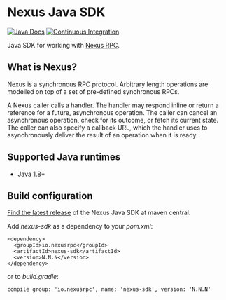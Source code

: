 # Nexus Java SDK

[![Java Docs](https://img.shields.io/badge/Java_Docs-red)](https://javadoc.io/doc/io.nexusrpc/nexus-sdk/latest/index.html)
[![Continuous Integration](https://github.com/nexus-rpc/sdk-java/actions/workflows/ci.yml/badge.svg)](https://github.com/nexus-rpc/sdk-java/actions/workflows/ci.yml)

Java SDK for working with [Nexus RPC](https://github.com/nexus-rpc/api).

## What is Nexus?

Nexus is a synchronous RPC protocol. Arbitrary length operations are modelled on top of a set of pre-defined synchronous RPCs.

A Nexus caller calls a handler. The handler may respond inline or return a reference for a future, asynchronous
operation. The caller can cancel an asynchronous operation, check for its outcome, or fetch its current state. The
caller can also specify a callback URL, which the handler uses to asynchronously deliver the result of an operation when it is ready.

## Supported Java runtimes
* Java 1.8+

## Build configuration

[Find the latest release](https://search.maven.org/artifact/io.nexusrpc/nexus-sdk) of the Nexus Java SDK at maven central.

Add *nexus-sdk* as a dependency to your *pom.xml*:

    <dependency>
      <groupId>io.nexusrpc</groupId>
      <artifactId>nexus-sdk</artifactId>
      <version>N.N.N</version>
    </dependency>

or to *build.gradle*:

    compile group: 'io.nexusrpc', name: 'nexus-sdk', version: 'N.N.N'

